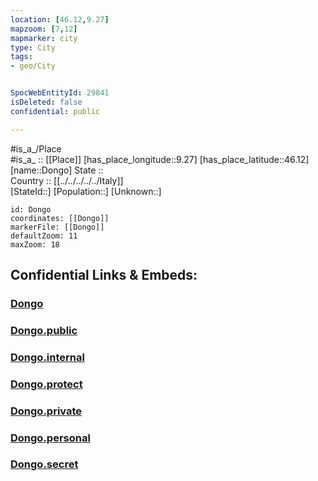 ```yaml
---
location: [46.12,9.27] 
mapzoom: [7,12] 
mapmarker: city 
type: City
tags:
- geo/City


SpocWebEntityId: 29841
isDeleted: false
confidential: public

---
```

#is_a_/Place  
#is_a_ :: [[Place]] 
[has_place_longitude::9.27] 
[has_place_latitude::46.12] 
[name::Dongo] 
State ::  
Country :: [[../../../../../Italy]]  
[StateId::] 
[Population::] 
[Unknown::] 


```leaflet
id: Dongo
coordinates: [[Dongo]] 
markerFile: [[Dongo]] 
defaultZoom: 11 
maxZoom: 18
```


## Confidential Links & Embeds: 

### [Dongo](/_Standards/Earth/Continent/Europe/Europe~South/Italy/regions~Italy/Lombardy/Como/City/Dongo.md) 

### [Dongo.public](/_public/Earth/Continent/Europe/Europe~South/Italy/regions~Italy/Lombardy/Como/City/Dongo.public.md) 

### [Dongo.internal](/_internal/Earth/Continent/Europe/Europe~South/Italy/regions~Italy/Lombardy/Como/City/Dongo.internal.md) 

### [Dongo.protect](/_protect/Earth/Continent/Europe/Europe~South/Italy/regions~Italy/Lombardy/Como/City/Dongo.protect.md) 

### [Dongo.private](/_private/Earth/Continent/Europe/Europe~South/Italy/regions~Italy/Lombardy/Como/City/Dongo.private.md) 

### [Dongo.personal](/_personal/Earth/Continent/Europe/Europe~South/Italy/regions~Italy/Lombardy/Como/City/Dongo.personal.md) 

### [Dongo.secret](/_secret/Earth/Continent/Europe/Europe~South/Italy/regions~Italy/Lombardy/Como/City/Dongo.secret.md)

